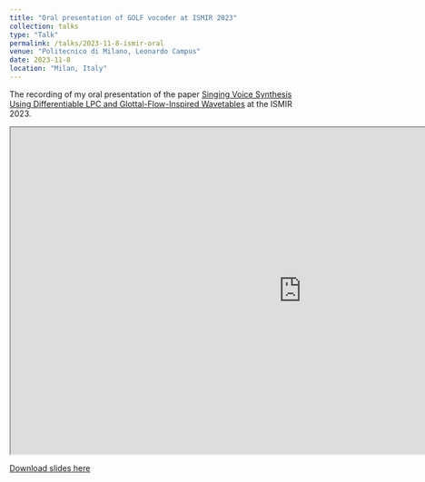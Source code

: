 ```yaml
---
title: "Oral presentation of GOLF vocoder at ISMIR 2023"
collection: talks
type: "Talk"
permalink: /talks/2023-11-8-ismir-oral
venue: "Politecnico di Milano, Leonardo Campus"
date: 2023-11-8
location: "Milan, Italy"
---
```


The recording of my oral presentation of the paper [Singing Voice Synthesis Using Differentiable LPC and Glottal-Flow-Inspired Wavetables](/publications/2023-11-4-golf) at the ISMIR 2023.

<iframe width="1024px" height="576px"
src="https://www.dropbox.com/scl/fi/26td67y7b1kcb3bxh63me/BPC_6.mp4?rlkey=rvztprv46xhulkk5kskfeem14&e=1&st=rlfr5rkk&raw=1"
allowfullscreen>
</iframe>


[Download slides here](https://github.com/yoyololicon/presentations/tree/main/slides/2023/ismir.pdf)